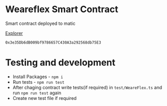 # Weareflex Smart Contract

Smart contract deployed to matic

[Explorer](https://mumbai.polygonscan.com/address/0x3e35Db6dB009bf9786657C430A3a292568db75E3#code)
```
0x3e35Db6dB009bf9786657C430A3a292568db75E3
```

# Testing and development

- Install Packages - `npm i`
- Run tests - `npm run test`
- After chaging contract write tests(if required) in `test/WeareFlex.ts` and run `npm run test` again
- Create new test file if required